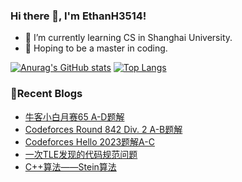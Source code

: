 ### Hi there 👋, I'm EthanH3514!

- 🌱 I’m currently learning CS in Shanghai University.
- 🎈 Hoping to be a master in coding.

[![Anurag's GitHub stats](https://github-readme-stats.vercel.app/api?username=EthanH3514&show_icons=true&theme=tokyonight)](https://github.com/anuraghazra/github-readme-stats)
[![Top Langs](https://github-readme-stats.vercel.app/api/top-langs/?username=EthanH3514&layout=compact)](https://github.com/anuraghazra/github-readme-stats)

### **📝Recent Blogs**
<!-- BLOG-POST-LIST:START -->
- [牛客小白月赛65 A-D题解](https://ethanh3514.github.io/2023/01/06/%E7%89%9B%E5%AE%A2%E5%B0%8F%E7%99%BD%E6%9C%88%E8%B5%9B65-A-D%E9%A2%98%E8%A7%A3/)
- [Codeforces Round 842 Div. 2 A-B题解](https://ethanh3514.github.io/2023/01/06/Codeforces-Round-842-Div-2-A-B%E9%A2%98%E8%A7%A3/)
- [Codeforces Hello 2023题解A-C](https://ethanh3514.github.io/2023/01/04/Codeforces-Hello-2023%E9%A2%98%E8%A7%A3A-C/)
- [一次TLE发现的代码规范问题](https://ethanh3514.github.io/2022/12/31/%E4%B8%80%E6%AC%A1TLE%E5%8F%91%E7%8E%B0%E7%9A%84%E4%BB%A3%E7%A0%81%E8%A7%84%E8%8C%83%E9%97%AE%E9%A2%98/)
- [C++算法——Stein算法](https://ethanh3514.github.io/2022/12/29/C-%E7%AE%97%E6%B3%95%E2%80%94%E2%80%94Stein%E7%AE%97%E6%B3%95/)
<!-- BLOG-POST-LIST:END -->
